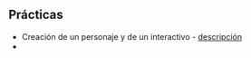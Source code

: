 ## Prácticas 



- Creación de un personaje y de un interactivo - [descripción](https://github.com/mgea/CRIAv/tree/main/practicas/1B)
- 
